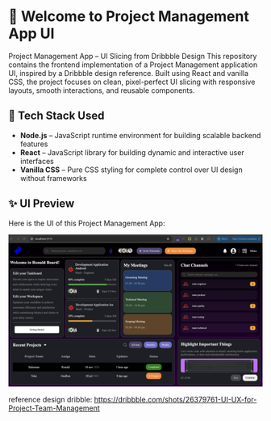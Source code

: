 # 🌟 Welcome to Project Management App UI

Project Management App – UI Slicing from Dribbble Design
This repository contains the frontend implementation of a Project Management application UI, inspired by a Dribbble design reference.
Built using React and vanilla CSS, the project focuses on clean, pixel-perfect UI slicing with responsive layouts, smooth interactions, and reusable components.

## 🚀 Tech Stack Used

- **Node.js** – JavaScript runtime environment for building scalable backend features  
- **React** – JavaScript library for building dynamic and interactive user interfaces  
- **Vanilla CSS** – Pure CSS styling for complete control over UI design without frameworks  

## ✨ UI Preview

Here is the UI of this Project Management App:

![View](https://github.com/RonaldGustavo/project-management-app-ui-react/blob/master/src/assets/images/ui.png)

reference design dribble: https://dribbble.com/shots/26379761-UI-UX-for-Project-Team-Management
